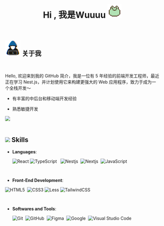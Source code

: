 <h1 align="center"><b>Hi , 我是Wuuuu </b><img src="./assets/profile/frog.png" width="45"></h1>

<!-- <p align="center">
  <img src="https://readme-typing-svg.herokuapp.com?font=Time+New+Roman&color=cyan&size=25&center=true&vCenter=true&width=600&height=100&lines=Assalamu+Alaikum+Warahmatullah..&hearts;++;Self-taught+Front-End+Developer,;Computer+Science+Student,;CTF+Newbie,;Active+Learner/Researcher,;Love+to+learn+new+stuffs..<3">
</p> -->

<br>

## <picture><img src = "./assets/profile/about_me.gif" width = 50px></picture> **关于我**

<picture>
  <source media="(max-width: 767px)" srcset="">
  <img align="right" alt="" src="./assets/mdImages/programming.svg" width=300px>
</picture>

<br>

Hello, 欢迎来到我的 GitHub 简介，我是一位有 5 年经验的前端开发工程师，最近正在学习 Nest.js，并计划使用它来构建更强大的 Web 应用程序，致力于成为一个全栈开发～

- 有丰富的中后台和移动端开发经验

- 熟悉敏捷开发

<img src="https://user-images.githubusercontent.com/73097560/115834477-dbab4500-a447-11eb-908a-139a6edaec5c.gif"><br><br>

## <img src="https://media2.giphy.com/media/QssGEmpkyEOhBCb7e1/giphy.gif?cid=ecf05e47a0n3gi1bfqntqmob8g9aid1oyj2wr3ds3mg700bl&rid=giphy.gif" width ="25"><b> Skills</b>

- **Languages**:

  ![React](https://img.shields.io/badge/React%20-%231d72dd.svg?style=for-the-badge&logo=react&logoColor=white) ![TypeScript](https://img.shields.io/badge/Typescript%20-%231b81d5.svg?style=for-the-badge&logo=typescript&logoColor=white) &nbsp;
  ![Nestjs](https://img.shields.io/badge/Nestjs%20-%23dd5044.svg?style=for-the-badge&logo=nestjs&logoColor=white)&nbsp;
  ![Nextjs](https://img.shields.io/badge/Nextjs%20-%23000000.svg?style=for-the-badge&logo=next.js&logoColor=white)&nbsp;
  ![JavaScript](https://img.shields.io/badge/JavaScript%20-%23F7DF1E.svg?style=for-the-badge&logo=javascript&logoColor=black)&nbsp;

<br>   
    
- **Front-End Development**:

![HTML5](https://img.shields.io/badge/HTML5%20-%23E34F26.svg?style=for-the-badge&logo=html5&logoColor=white)&nbsp;
![CSS3](https://img.shields.io/badge/CSS%20-%231572B6.svg?style=for-the-badge&logo=css3&logoColor=white) ![Less](https://img.shields.io/badge/Less%20-%231b81d5.svg?style=for-the-badge&logo=less&logoColor=white) ![TailwindCSS](https://img.shields.io/badge/-Tailwind_CSS-38B2AC?style=for-the-badge&logo=tailwind-css&logoColor=white)&nbsp;

<br>

- **Softwares and Tools**:

  ![Git](https://img.shields.io/badge/git-%23F05033.svg?style=for-the-badge&logo=git&logoColor=white)&nbsp;
  ![GitHub](https://img.shields.io/badge/github-%23121011.svg?style=for-the-badge&logo=github&logoColor=white)&nbsp;
  ![Figma](https://img.shields.io/badge/Figma-F24E1E?style=for-the-badge&logo=figma&logoColor=white)&nbsp;
  ![Google](https://img.shields.io/badge/google-%234285F4.svg?style=for-the-badge&logo=google&logoColor=white)&nbsp;
  ![Visual Studio Code](https://img.shields.io/badge/VS%20Code-0078d7.svg?style=for-the-badge&logo=visual-studio-code&logoColor=white)&nbsp;
